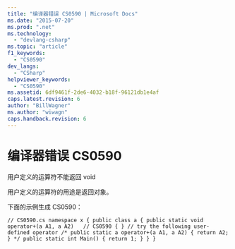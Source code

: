 ```yaml
---
title: "编译器错误 CS0590 | Microsoft Docs"
ms.date: "2015-07-20"
ms.prod: ".net"
ms.technology: 
  - "devlang-csharp"
ms.topic: "article"
f1_keywords: 
  - "CS0590"
dev_langs: 
  - "CSharp"
helpviewer_keywords: 
  - "CS0590"
ms.assetid: 6df9461f-2de6-4032-b18f-96121db1e4af
caps.latest.revision: 6
author: "BillWagner"
ms.author: "wiwagn"
caps.handback.revision: 6
---
```

# 编译器错误 CS0590
用户定义的运算符不能返回 void  
  
 用户定义的运算符的用途是返回对象。  
  
 下面的示例生成 CS0590：  
  
```  
// CS0590.cs namespace x { public class a { public static void operator+(a A1, a A2)   // CS0590 { } // try the following user-defined operator /* public static a operator+(a A1, a A2) { return A2; } */ public static int Main() { return 1; } } }  
```